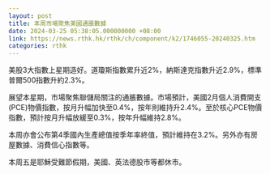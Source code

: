 ```yaml
---
layout: post
title: 本周市場聚焦美國通脹數據
date: 2024-03-25 05:38:05.000000000 +08:00
link: https://news.rthk.hk/rthk/ch/component/k2/1746055-20240325.htm
categories: rthk
---
```


美股3大指數上星期造好。道瓊斯指數累升近2%，納斯達克指數升近2.9%，標準普爾500指數升約2.3%。

展望本星期，市場聚焦聯儲局關注的通脹數據。市場預計，美國2月個人消費開支(PCE)物價指數，按月升幅加快至0.4%，按年則維持升2.4%。至於核心PCE物價指數，預計按月升幅放緩至0.3%，按年升幅維持2.8%。

本周亦會公布第4季國內生產總值按季年率終值，預計維持在3.2%。另外亦有房屋數據、消費信心指數等。

本周五是耶穌受難節假期，美國、英法德股市等都休市。
